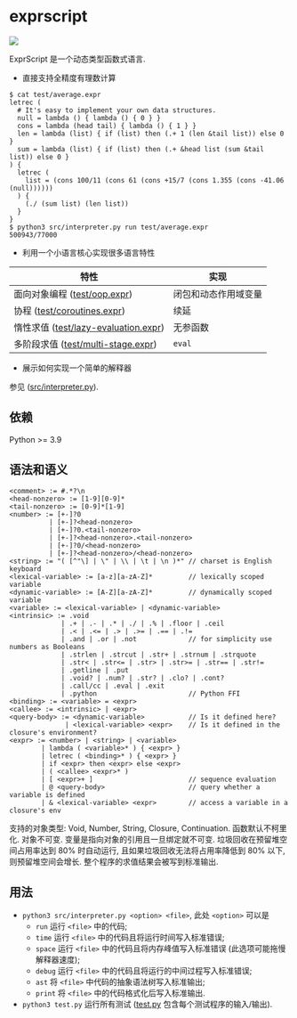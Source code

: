 # exprscript

![](https://github.com/sdingcn/expr/actions/workflows/auto-test.yml/badge.svg)

ExprScript 是一个动态类型函数式语言.

+ 直接支持全精度有理数计算

```
$ cat test/average.expr
letrec (
  # It's easy to implement your own data structures.
  null = lambda () { lambda () { 0 } }
  cons = lambda (head tail) { lambda () { 1 } }
  len = lambda (list) { if (list) then (.+ 1 (len &tail list)) else 0 }
  sum = lambda (list) { if (list) then (.+ &head list (sum &tail list)) else 0 }
) {
  letrec (
    list = (cons 100/11 (cons 61 (cons +15/7 (cons 1.355 (cons -41.06 (null))))))
  ) {
    (./ (sum list) (len list))
  }
}
$ python3 src/interpreter.py run test/average.expr
500943/77000
```

+ 利用一个小语言核心实现很多语言特性

| 特性 | 实现 |
| --- | --- |
| 面向对象编程 ([test/oop.expr](test/oop.expr)) | 闭包和动态作用域变量 |
| 协程 ([test/coroutines.expr](test/coroutines.expr)) | 续延 |
| 惰性求值 ([test/lazy-evaluation.expr](test/lazy-evaluation.expr)) | 无参函数 |
| 多阶段求值 ([test/multi-stage.expr](test/multi-stage.expr)) | `eval` |

+ 展示如何实现一个简单的解释器

参见 ([src/interpreter.py](src/interpreter.py)).

## 依赖

Python >= 3.9

## 语法和语义

```
<comment> := #.*?\n
<head-nonzero> := [1-9][0-9]*
<tail-nonzero> := [0-9]*[1-9]
<number> := [+-]?0
          | [+-]?<head-nonzero>
          | [+-]?0.<tail-nonzero>
          | [+-]?<head-nonzero>.<tail-nonzero>
          | [+-]?0/<head-nonzero>
          | [+-]?<head-nonzero>/<head-nonzero>
<string> := "( [^"\] | \" | \\ | \t | \n )*" // charset is English keyboard
<lexical-variable> := [a-z][a-zA-Z]*         // lexically scoped variable
<dynamic-variable> := [A-Z][a-zA-Z]*         // dynamically scoped variable
<variable> := <lexical-variable> | <dynamic-variable>
<intrinsic> := .void
             | .+ | .- | .* | ./ | .% | .floor | .ceil
             | .< | .<= | .> | .>= | .== | .!=
             | .and | .or | .not             // for simplicity use numbers as Booleans
             | .strlen | .strcut | .str+ | .strnum | .strquote
             | .str< | .str<= | .str> | .str>= | .str== | .str!= 
             | .getline | .put
             | .void? | .num? | .str? | .clo? | .cont?
             | .call/cc | .eval | .exit
             | .python                       // Python FFI
<binding> := <variable> = <expr>
<callee> := <intrinsic> | <expr>
<query-body> := <dynamic-variable>           // Is it defined here?
              | <lexical-variable> <expr>    // Is it defined in the closure's environment?
<expr> := <number> | <string> | <variable>
        | lambda ( <variable>* ) { <expr> }
        | letrec ( <binding>* ) { <expr> }
        | if <expr> then <expr> else <expr>
        | ( <callee> <expr>* )
        | [ <expr>+ ]                        // sequence evaluation
        | @ <query-body>                     // query whether a variable is defined
        | & <lexical-variable> <expr>        // access a variable in a closure's env
```

支持的对象类型: Void, Number, String, Closure, Continuation.
函数默认不柯里化.
对象不可变.
变量是指向对象的引用且一旦绑定就不可变.
垃圾回收在预留堆空间占用率达到 80% 时自动运行,
且如果垃圾回收无法将占用率降低到 80% 以下, 则预留堆空间会增长.
整个程序的求值结果会被写到标准输出.

## 用法

+ `python3 src/interpreter.py <option> <file>`, 此处 `<option>` 可以是
  - `run` 运行 `<file>` 中的代码;
  - `time` 运行 `<file>` 中的代码且将运行时间写入标准错误;
  - `space` 运行 `<file>` 中的代码且将内存峰值写入标准错误 (此选项可能拖慢解释器速度);
  - `debug` 运行 `<file>` 中的代码且将运行的中间过程写入标准错误;
  - `ast` 将 `<file>` 中代码的抽象语法树写入标准输出;
  - `print` 将 `<file>` 中的代码格式化后写入标准输出.
+ `python3 test.py` 运行所有测试 ([test.py](test.py) 包含每个测试程序的输入/输出).
